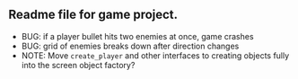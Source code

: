 ## Readme file for game project.
- BUG: if a player bullet hits two enemies at once, game crashes
- BUG: grid of enemies breaks down after direction changes
- NOTE: Move `create_player`  and other interfaces to creating objects fully into the screen object factory?
